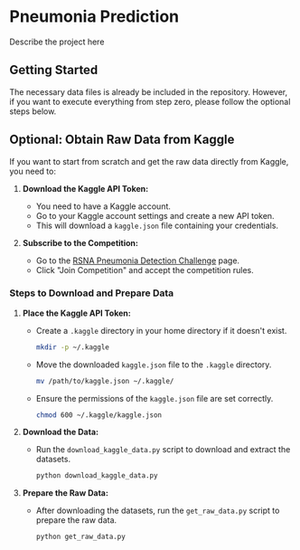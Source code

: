 # Pneumonia Prediction

Describe the project here

## Getting Started

The necessary data files is already be included in the repository. However, if you want to execute everything from step zero, please follow the optional steps below.

## Optional: Obtain Raw Data from Kaggle

If you want to start from scratch and get the raw data directly from Kaggle, you need to:

1. **Download the Kaggle API Token:**

   - You need to have a Kaggle account.
   - Go to your Kaggle account settings and create a new API token.
   - This will download a `kaggle.json` file containing your credentials.

2. **Subscribe to the Competition:**
   - Go to the [RSNA Pneumonia Detection Challenge](https://www.kaggle.com/competitions/rsna-pneumonia-detection-challenge) page.
   - Click "Join Competition" and accept the competition rules.

### Steps to Download and Prepare Data

1. **Place the Kaggle API Token:**

   - Create a `.kaggle` directory in your home directory if it doesn't exist.
     ```sh
     mkdir -p ~/.kaggle
     ```
   - Move the downloaded `kaggle.json` file to the `.kaggle` directory.
     ```sh
     mv /path/to/kaggle.json ~/.kaggle/
     ```
   - Ensure the permissions of the `kaggle.json` file are set correctly.
     ```sh
     chmod 600 ~/.kaggle/kaggle.json
     ```

2. **Download the Data:**

   - Run the `download_kaggle_data.py` script to download and extract the datasets.
     ```sh
     python download_kaggle_data.py
     ```

3. **Prepare the Raw Data:**
   - After downloading the datasets, run the `get_raw_data.py` script to prepare the raw data.
     ```sh
     python get_raw_data.py
     ```
